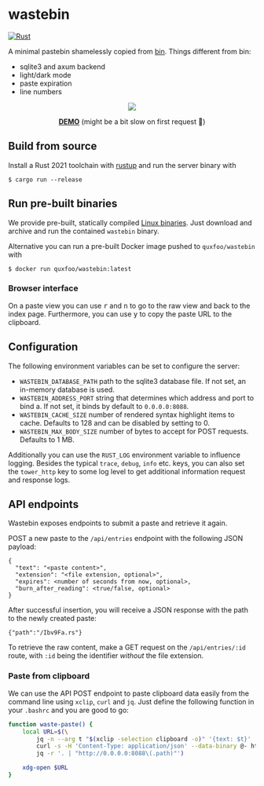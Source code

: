 # wastebin

[![Rust](https://github.com/matze/wastebin/actions/workflows/rust.yml/badge.svg)](https://github.com/matze/wastebin/actions/workflows/rust.yml)

A minimal pastebin shamelessly copied from
[bin](https://github.com/WantGuns/bin). Things different from bin:

* sqlite3 and axum backend
* light/dark mode
* paste expiration
* line numbers

<p align="center"><img src="https://raw.githubusercontent.com/matze/wastebin/master/assets/screenshot.webp"></p>

<p align="center"><strong><a href="https://wastebin-pkue.onrender.com">DEMO</a></strong> (might be a bit slow on first request 🐌)</p>


## Build from source

Install a Rust 2021 toolchain with [rustup](https://rustup.rs) and run the
server binary with

    $ cargo run --release


## Run pre-built binaries

We provide pre-built, statically compiled [Linux
binaries](https://github.com/matze/wastebin/releases). Just download and archive
and run the contained `wastebin` binary.

Alternative you can run a pre-built Docker image pushed to `quxfoo/wastebin`
with

    $ docker run quxfoo/wastebin:latest


### Browser interface

On a paste view you can use <kbd>r</kbd> and <kbd>n</kbd> to go to the raw view
and back to the index page. Furthermore, you can use <kbd>y</kbd> to copy the
paste URL to the clipboard.


## Configuration

The following environment variables can be set to configure the server:

* `WASTEBIN_DATABASE_PATH` path to the sqlite3 database file. If not set, an
  in-memory database is used.
* `WASTEBIN_ADDRESS_PORT` string that determines which address and port to bind
  a. If not set, it binds by default to `0.0.0.0:8088`.
* `WASTEBIN_CACHE_SIZE` number of rendered syntax highlight items to cache.
  Defaults to 128 and can be disabled by setting to 0.
* `WASTEBIN_MAX_BODY_SIZE` number of bytes to accept for POST requests. Defaults
  to 1 MB.

Additionally you can use the `RUST_LOG` environment variable to influence
logging. Besides the typical `trace`, `debug`, `info` etc. keys, you can also
set the `tower_http` key to some log level to get additional information request
and response logs.


## API endpoints

Wastebin exposes endpoints to submit a paste and retrieve it again.

POST a new paste to the `/api/entries` endpoint with the following JSON
payload:

```
{
  "text": "<paste content>",
  "extension": "<file extension, optional>",
  "expires": <number of seconds from now, optional>,
  "burn_after_reading": <true/false, optional>
}
```

After successful insertion, you will receive a JSON response with the path to
the newly created paste:

```
{"path":"/Ibv9Fa.rs"}
```

To retrieve the raw content, make a GET request on the `/api/entries/:id`
route, with `:id` being the identifier _without_ the file extension.


### Paste from clipboard

We can use the API POST endpoint to paste clipboard data easily from the command
line using `xclip`, `curl` and `jq`. Just define the following function in your
`.bashrc` and you are good to go:

```bash
function waste-paste() {
    local URL=$(\
        jq -n --arg t "$(xclip -selection clipboard -o)" '{text: $t}' | \
        curl -s -H 'Content-Type: application/json' --data-binary @- http://0.0.0.0:8088/api/entries | \
        jq -r '. | "http://0.0.0.0:8088\(.path)"')

    xdg-open $URL
}
```
